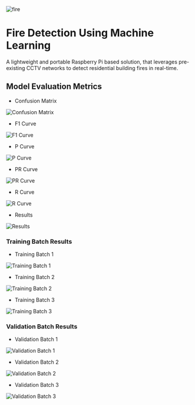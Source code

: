 <img align="center" alt="fire" src="https://media.tenor.com/t9ppolkZgqUAAAAi/chubby-cute.gif">

# Fire Detection Using Machine Learning

A lightweight and portable Raspberry Pi based solution, that leverages pre-existing CCTV networks to detect residential building fires in real-time.


## Model Evaluation Metrics

 - Confusion Matrix
   
![Confusion Matrix](https://raw.githubusercontent.com/SiddheshDongare/Fire-Detection-using-Machine-Learning/main/data/confusion_matrix.png)
 - F1 Curve
   
![F1 Curve](https://raw.githubusercontent.com/SiddheshDongare/Fire-Detection-using-Machine-Learning/main/data/F1_curve.png)
 - P Curve

![P Curve](https://raw.githubusercontent.com/SiddheshDongare/Fire-Detection-using-Machine-Learning/main/data/P_curve.png)
 - PR Curve

![PR Curve](https://raw.githubusercontent.com/SiddheshDongare/Fire-Detection-using-Machine-Learning/main/data/PR_curve.png)
 - R Curve

![R Curve](https://raw.githubusercontent.com/SiddheshDongare/Fire-Detection-using-Machine-Learning/main/data/R_curve.png)
 - Results

![Results](https://raw.githubusercontent.com/SiddheshDongare/Fire-Detection-using-Machine-Learning/main/data/results.png)

### Training Batch Results
 - Training Batch 1

![Training Batch 1](https://raw.githubusercontent.com/SiddheshDongare/Fire-Detection-using-Machine-Learning/main/data/train_batch0.jpg)
 - Training Batch 2

![Training Batch 2](https://raw.githubusercontent.com/SiddheshDongare/Fire-Detection-using-Machine-Learning/main/data/train_batch1.jpg)
 - Training Batch 3

![Training Batch 3](https://raw.githubusercontent.com/SiddheshDongare/Fire-Detection-using-Machine-Learning/main/data/train_batch2.jpg)


### Validation Batch Results
 - Validation Batch 1

 ![Validation Batch 1](https://raw.githubusercontent.com/SiddheshDongare/Fire-Detection-using-Machine-Learning/main/data/val_batch0_pred.jpg)
 - Validation Batch 2
 
 ![Validation Batch 2](https://raw.githubusercontent.com/SiddheshDongare/Fire-Detection-using-Machine-Learning/main/data/val_batch1_pred.jpg)
 - Validation Batch 3
 
 ![Validation Batch 3](https://raw.githubusercontent.com/SiddheshDongare/Fire-Detection-using-Machine-Learning/main/data/val_batch2_pred.jpg)
